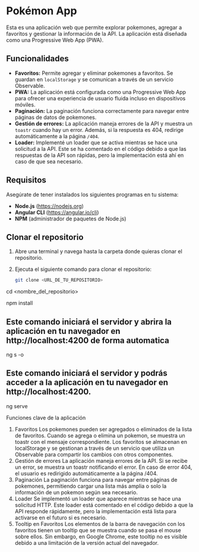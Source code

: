 # Pokémon App

Esta es una aplicación web que permite explorar pokemones, agregar a favoritos y gestionar la información de la API. La aplicación está diseñada como una Progressive Web App (PWA).

## Funcionalidades

- **Favoritos:** Permite agregar y eliminar pokemones a favoritos. Se guardan en `localStorage` y se comunican a través de un servicio Observable.
- **PWA:** La aplicación está configurada como una Progressive Web App para ofrecer una experiencia de usuario fluida incluso en dispositivos móviles.
- **Paginación:** La paginación funciona correctamente para navegar entre páginas de datos de pokemones.
- **Gestión de errores:** La aplicación maneja errores de la API y muestra un `toastr` cuando hay un error. Además, si la respuesta es 404, redirige automáticamente a la página `/404`.
- **Loader:** Implementé un loader que se activa mientras se hace una solicitud a la API. Este se ha comentado en el código debido a que las respuestas de la API son rápidas, pero la implementación está ahí en caso de que sea necesario.

## Requisitos

Asegúrate de tener instalados los siguientes programas en tu sistema:

- **Node.js** (https://nodejs.org)
- **Angular CLI** (https://angular.io/cli)
- **NPM** (administrador de paquetes de Node.js)

## Clonar el repositorio

1. Abre una terminal y navega hasta la carpeta donde quieras clonar el repositorio.
2. Ejecuta el siguiente comando para clonar el repositorio:

   ```bash
   git clone <URL_DE_TU_REPOSITORIO>

cd <nombre_del_repositorio>

npm install

## Este comando iniciará el servidor y abrira la aplicación en tu navegador en http://localhost:4200 de forma automatica
ng s -o 

## Este comando iniciará el servidor y podrás acceder a la aplicación en tu navegador en http://localhost:4200.
ng serve

Funciones clave de la aplicación
1. Favoritos
Los pokemones pueden ser agregados o eliminados de la lista de favoritos.
Cuando se agrega o elimina un pokemon, se muestra un toastr con el mensaje correspondiente.
Los favoritos se almacenan en localStorage y se gestionan a través de un servicio que utiliza un Observable para compartir los cambios con otros componentes.
2. Gestión de errores
La aplicación maneja errores de la API. Si se recibe un error, se muestra un toastr notificando el error.
En caso de error 404, el usuario es redirigido automáticamente a la página /404.
3. Paginación
La paginación funciona para navegar entre páginas de pokemones, permitiendo cargar una lista más amplia o solo la información de un pokemon según sea necesario.
4. Loader
Se implementó un loader que aparece mientras se hace una solicitud HTTP. Este loader está comentado en el código debido a que la API responde rápidamente, pero la implementación está lista para activarse en el futuro si es necesario.
5. Tooltip en Favoritos
Los elementos de la barra de navegación con los favoritos tienen un tooltip que se muestra cuando se pasa el mouse sobre ellos. Sin embargo, en Google Chrome, este tooltip no es visible debido a una limitación de la versión actual del navegador.

